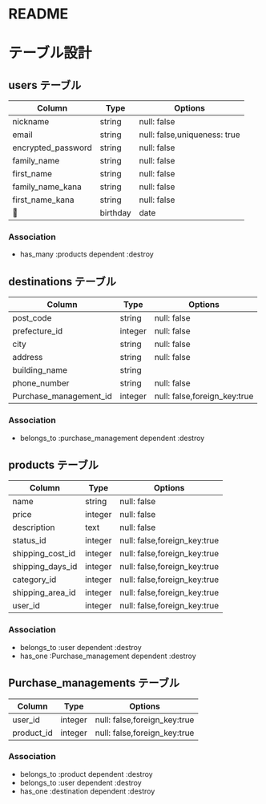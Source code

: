 # README

# テーブル設計

## users テーブル

| Column             | Type   | Options                      |
| ---------------    | ------ | ---------------------------- |
| nickname           | string | null: false                  |
| email              | string | null: false,uniqueness: true |
| encrypted_password | string | null: false                  |
| family_name        | string | null: false                  |
| first_name         | string | null: false                  |
| family_name_kana   | string | null: false                  |
| first_name_kana    | string | null: false                  |
| birthday           | date   | null: false                  |

### Association
* has_many :products dependent :destroy



## destinations テーブル

| Column                 | Type       | Options                        |
| -------                | ---------- | ------------------------------ |
| post_code              | string     | null: false                    |
| prefecture_id          | integer    | null: false                    |
| city                   | string     | null: false                    |
| address                | string     | null: false                    |
| building_name          | string     |                                |
| phone_number           | string     | null: false                    |
| Purchase_management_id | integer    | null: false,foreign_key:true   |

### Association
*  belongs_to :purchase_management dependent :destroy



## products テーブル

| Column           | Type       | Options                        |
| -------          | ---------- | ------------------------------ |
| name             | string     | null: false                    |
| price            | integer    | null: false                    |
| description      | text       | null: false                    |
| status_id        | integer    | null: false,foreign_key:true   |
| shipping_cost_id | integer    | null: false,foreign_key:true   |
| shipping_days_id | integer    | null: false,foreign_key:true   |
| category_id      | integer    | null: false,foreign_key:true   |
| shipping_area_id | integer    | null: false,foreign_key:true   |
| user_id          | integer    | null: false,foreign_key:true   |

### Association
*  belongs_to :user dependent :destroy
*  has_one :Purchase_management dependent :destroy

## Purchase_managements テーブル
| Column      | Type       | Options                        |
| ------      | ---------- | ------------------------------ |
| user_id     | integer    | null: false,foreign_key:true   |
| product_id  | integer    | null: false,foreign_key:true   |

### Association
*  belongs_to :product dependent :destroy
*  belongs_to :user dependent :destroy
*  has_one :destination dependent :destroy